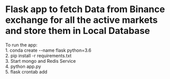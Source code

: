 # Flask app to fetch Data from Binance exchange for all the active markets and store them in Local Database
To run the app:	<br/>
	1. conda create --name flask python=3.6 <br/>
	2. pip install -r requirements.txt	<br/>
	3. Start mongo and Redis Service	<br/>
	4. python app.py			<br/>
	5. flask crontab add			<br/>
